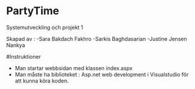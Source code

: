 # PartyTime
Systemutveckling och projekt 1

Skapad av : 
-Sara Bakdach Fakhro
-Sarkis Baghdasarian 
-Justine Jensen Nankya



#Instruktioner
* Man startar webbsidan med klassen index.aspx
* Man måste ha biblioteket : Asp.net web development i Visualstudio för att kunna köra koden.
